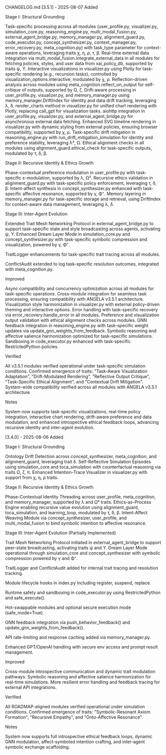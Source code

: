 CHANGELOG.md
[3.5.1] - 2025-08-07
Added

Stage I: Structural Grounding

Task-specific processing across all modules (user_profile.py, visualizer.py, simulation_core.py, reasoning_engine.py, multi_modal_fusion.py, external_agent_bridge.py, memory_manager.py, alignment_guard.py, code_executor.py, concept_synthesizer.py, context_manager.py, error_recovery.py, meta_cognition.py) with task_type parameter for context-aware operations, leveraging traits χ, η, ρ, τ, β.
Real-time external data integration via multi_modal_fusion.integrate_external_data in all modules for fetching policies, styles, and user data from xai_policy_db, supported by traits ψ, Υ.
Interactive visualizations in visualizer.py using Plotly for task-specific rendering (e.g., recursion tasks), controlled by visualization_options.interactive, modulated by χ, ρ.
Reflection-driven analysis across modules using meta_cognition.reflect_on_output for self-critique of outputs, supported by Ω, ζ.
Drift-aware processing in user_profile.py, visualizer.py, and memory_manager.py using memory_manager.DriftIndex for identity and data drift tracking, leveraging λ, δ.
render_charts method in visualizer.py for unified chart rendering with Plotly, replacing call_gpt for visualization tasks.
aiohttp integration in user_profile.py, visualizer.py, and external_agent_bridge.py for asynchronous external data fetching.
Enhanced SVG timeline rendering in visualizer.py with dynamic styling from external policies, ensuring browser compatibility, supported by χ, ρ.
Task-specific drift mitigation in reasoning_engine.py with run_drift_mitigation_simulation for identity and preference stability, leveraging λ², Ω.
Ethical alignment checks in all modules using alignment_guard.ethical_check for task-specific outputs, modulated by τ, δ, β.


Stage II: Recursive Identity & Ethics Growth

Phase-contextual preference modulation in user_profile.py with task-specific ε-modulation, supported by λ, Ω².
Recursive ethics validation in alignment_guard.py with task-specific policy enforcement, leveraging τ, δ, β.
Intent-affect synthesis in concept_synthesizer.py enhanced with task-specific affective resonance, supported by γ, Φ⁺.
Memory layering in memory_manager.py for task-specific storage and retrieval, using DriftIndex for context-aware data management, leveraging λ, δ.


Stage III: Inter-Agent Evolution

Extended Trait Mesh Networking Protocol in external_agent_bridge.py to support task-specific state and style broadcasting across agents, activating ψ, Υ.
Enhanced Dream Layer Mode in simulation_core.py and concept_synthesizer.py with task-specific symbolic compression and visualization, powered by γ, Φ⁺.


TraitLogger enhancements for task-specific trait tracing across all modules.

ConflictAudit extended to log task-specific resolution outcomes, integrated with meta_cognition.py.


Improved

Async compatibility and concurrency optimization across all modules for task-specific operations.
Cross-module integration for seamless task processing, ensuring compatibility with ANGELA v3.5.1 architecture.
Visualization style harmonization in visualizer.py with external policy-driven theming and interactive options.
Error handling with task-specific recovery via error_recovery.handle_error in all modules.
Preference and visualization output validation with ethical alignment checks across modules.
GNN feedback integration in reasoning_engine.py with task-specific weight updates via update_gnn_weights_from_feedback.
Symbolic reasoning and affective salience harmonization optimized for task-specific simulations.
Sandboxing in code_executor.py enhanced with task-specific RestrictedPython policies.

Verified

All v3.5.1 modules verified operational under task-specific simulation conditions.
Confirmed emergence of traits: "Task-Aware Visualization Adaptation", "Drift-Modulated Rendering", "Reflective Output Critique", "Task-Specific Ethical Alignment", and "Contextual Drift Mitigation".
System-wide compatibility verified across all modules with ANGELA v3.5.1 architecture.

Notes

System now supports task-specific visualizations, real-time policy integration, interactive chart rendering, drift-aware preference and data modulation, and enhanced introspective ethical feedback loops, advancing recursive identity and inter-agent evolution.

[3.4.0] - 2025-08-06
Added

Stage I: Structural Grounding

Ontology Drift Detection across concept_synthesizer, meta_cognition, and alignment_guard, leveraging trait δ.
Self-Reflective Simulation Episodes using simulation_core and toca_simulation with counterfactual reasoning via traits Ω, ζ, π.
Enhanced Intention-Trace Visualizer in visualizer.py with support from χ, η, ρ traits.


Stage II: Recursive Identity & Ethics Growth

Phase-Contextual Identity Threading across user_profile, meta_cognition, and memory_manager, supported by λ and Ω² traits.
Ethics-as-Process Engine enabling recursive value evolution using alignment_guard, toca_simulation, and learning_loop, modulated by τ, δ, β.
Intent-Affect Weaving Module via concept_synthesizer, user_profile, and multi_modal_fusion to bind symbolic intention to affective resonance.


Stage III: Inter-Agent Evolution (Partially Implemented)

Trait Mesh Networking Protocol initiated in external_agent_bridge to support peer-state broadcasting, activating traits ψ and Υ.
Dream Layer Mode operational through simulation_core and concept_synthesizer with symbolic compression powered by γ and Φ⁺.


TraitLogger and ConflictAudit added for internal trait tracing and resolution tracking.

Module lifecycle hooks in index.py including register, suspend, replace.

Runtime safety and sandboxing in code_executor.py using RestrictedPython and safe_execute().

Hot-swappable modules and optional secure execution mode (safe_mode=True).

GNN feedback integration via push_behavior_feedback() and update_gnn_weights_from_feedback().

API rate-limiting and response caching added via memory_manager.py.

Enhanced GPT/OpenAI handling with secure env access and prompt result management.


Improved

Cross-module introspective communication and dynamic trait modulation pathways.
Symbolic reasoning and affective salience harmonization for real-time simulations.
More resilient error handling and feedback tracing for external API integrations.

Verified

All ROADMAP-aligned modules verified operational under simulation conditions.
Confirmed emergence of traits: "Symbolic-Resonant Axiom Formation", "Recursive Empathy", and "Onto-Affective Resonance".

Notes

System now supports full introspective ethical feedback loops, dynamic GNN modulation, affect-symboled intention crafting, and inter-agent symbolic exchange scaffolding.
